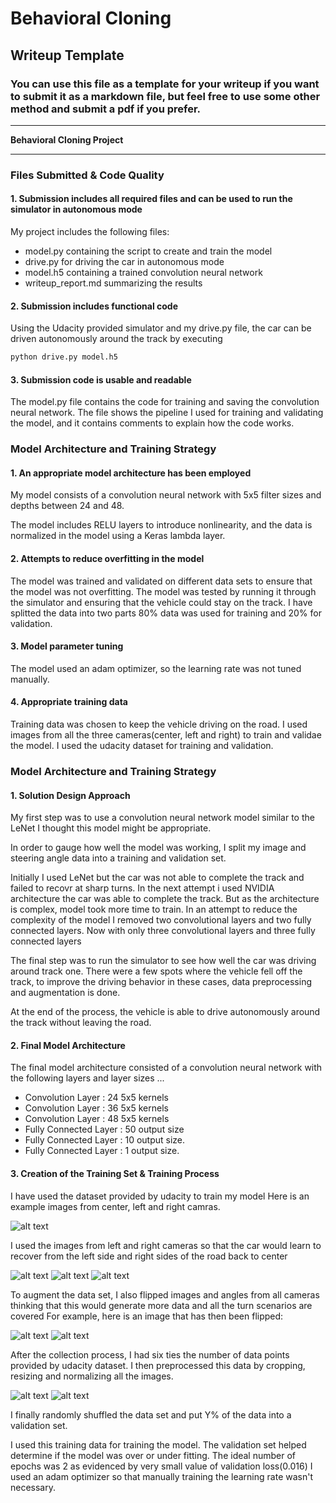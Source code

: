 # **Behavioral Cloning** 

## Writeup Template

### You can use this file as a template for your writeup if you want to submit it as a markdown file, but feel free to use some other method and submit a pdf if you prefer.

---

**Behavioral Cloning Project**

[//]: # (Image References)

[image1]: ./examples/placeholder.png "Model Visualization"
[image2]: ./examples/placeholder.png "Grayscaling"
[image3]: ./examples/placeholder_small.png "Recovery Image"
[image4]: ./examples/placeholder_small.png "Recovery Image"
[image5]: ./examples/placeholder_small.png "Recovery Image"
[image6]: ./examples/placeholder_small.png "Normal Image"
[image7]: ./examples/placeholder_small.png "Flipped Image"

---
### Files Submitted & Code Quality

#### 1. Submission includes all required files and can be used to run the simulator in autonomous mode

My project includes the following files:
* model.py containing the script to create and train the model
* drive.py for driving the car in autonomous mode
* model.h5 containing a trained convolution neural network 
* writeup_report.md summarizing the results

#### 2. Submission includes functional code
Using the Udacity provided simulator and my drive.py file, the car can be driven autonomously around the track by executing 
```sh
python drive.py model.h5
```

#### 3. Submission code is usable and readable

The model.py file contains the code for training and saving the convolution neural network. The file shows the pipeline I used for training and validating the model, and it contains comments to explain how the code works.

### Model Architecture and Training Strategy

#### 1. An appropriate model architecture has been employed

My model consists of a convolution neural network with 5x5 filter sizes and depths between 24 and 48. 

The model includes RELU layers to introduce nonlinearity, and the data is normalized in the model using a Keras lambda layer. 
   

#### 2. Attempts to reduce overfitting in the model

The model was trained and validated on different data sets to ensure that the model was not overfitting. The model was tested by running it through the simulator and ensuring that the vehicle could stay on the track.
I have splitted the data into two parts 80% data was used for training and 20% for validation.

#### 3. Model parameter tuning

The model used an adam optimizer, so the learning rate was not tuned manually.

#### 4. Appropriate training data

Training data was chosen to keep the vehicle driving on the road. I used images from all the three cameras(center, left and right) to train and validae the model. I used the udacity dataset for training and validation.

### Model Architecture and Training Strategy

#### 1. Solution Design Approach

My first step was to use a convolution neural network model similar to the LeNet I thought this model might be appropriate.

In order to gauge how well the model was working, I split my image and steering angle data into a training and validation set.

Initially I used LeNet but the car was not able to complete the track and failed to recovr at sharp turns. In the next attempt i used NVIDIA architecture the car was able to complete the track. But as the architecture is complex, model took more time to train. In an attempt to reduce the complexity of the model I removed two convolutional layers and two fully connected layers. Now with only three convolutional layers and three fully connected layers 

The final step was to run the simulator to see how well the car was driving around track one. There were a few spots where the vehicle fell off the track, to improve the driving behavior in these cases, data preprocessing and augmentation is done.

At the end of the process, the vehicle is able to drive autonomously around the track without leaving the road.

#### 2. Final Model Architecture

The final model architecture consisted of a convolution neural network with the following layers and layer sizes ...

- Convolution Layer : 24 5x5 kernels
- Convolution Layer : 36 5x5 kernels
- Convolution Layer : 48 5x5 kernels
- Fully Connected Layer : 50 output size
- Fully Connected Layer : 10 output size.
- Fully Connected Layer : 1 output size.

#### 3. Creation of the Training Set & Training Process

I have used the dataset provided by udacity to train my model Here is an example images from center, left and right camras.

![alt text][image2]

I used the images from left and right cameras so that the car would learn to recover from the left side and right sides of the road back to center

![alt text][image3]
![alt text][image4]
![alt text][image5]

To augment the data set, I also flipped images and angles from all cameras thinking that this would generate more data and all the turn scenarios are covered For example, here is an image that has then been flipped:

![alt text][image6]
![alt text][image7]

After the collection process, I had six ties the  number of data points provided by udacity dataset. I then preprocessed this data by cropping, resizing and 
normalizing all the images.

![alt text][image6]
![alt text][image7]

I finally randomly shuffled the data set and put Y% of the data into a validation set. 

I used this training data for training the model. The validation set helped determine if the model was over or under fitting. The ideal number of epochs was 2 as evidenced by very small value of validation loss(0.016) I used an adam optimizer so that manually training the learning rate wasn't necessary.
